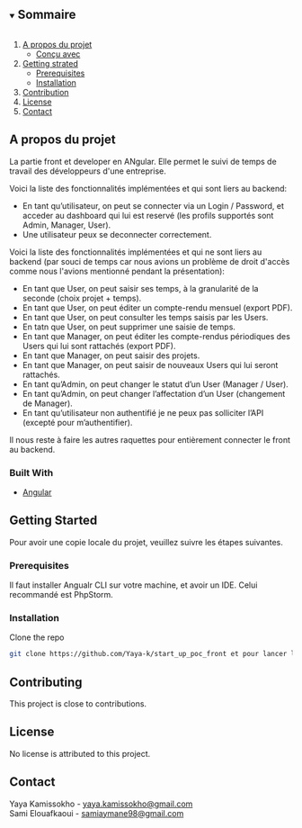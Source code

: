 
<!-- TABLE OF CONTENTS -->
<details open="open">
  <summary><h2 style="display: inline-block">Sommaire</h2></summary>
  <ol>
    <li>
      <a href="#about-the-project">A propos du projet</a>
      <ul>
        <li><a href="#built-with">Conçu avec</a></li>
      </ul>
    </li>
    <li>
      <a href="#getting-started">Getting strated</a>
      <ul>
        <li><a href="#prerequisites">Prerequisites</a></li>
        <li><a href="#installation">Installation</a></li>
      </ul>
    </li>
    <li><a href="#contributing">Contribution</a></li>
    <li><a href="#license">License</a></li>
    <li><a href="#contact">Contact</a></li>
  </ol>
</details>



<!-- ABOUT THE PROJECT -->
## A propos du projet

La partie front et developer en ANgular. Elle permet le suivi de temps de travail des développeurs d'une entreprise.

Voici la liste des fonctionnalités implémentées et qui sont liers au backend:

* En tant qu’utilisateur, on peut se connecter via un Login / Password, et acceder au dashboard qui lui est reservé  (les profils supportés sont Admin, Manager, User).
* Une utilisateur peux se deconnecter correctement.

Voici la liste des fonctionnalités implémentées et qui ne sont liers au backend (par souci de temps car nous avions un problème de droit d'accès comme nous l'avions mentionné pendant la présentation):

* En tant que User, on peut saisir ses temps, à la granularité de la seconde (choix projet + temps).
* En tant que User, on peut éditer un compte-rendu mensuel (export PDF).
* En tant que User, on peut consulter les temps saisis par les Users.
* En tatn que User, on peut supprimer une saisie de temps.
* En tant que Manager, on peut éditer les compte-rendus périodiques des Users qui lui sont rattachés (export PDF).
* En tant que Manager, on peut saisir des projets.
* En tant que Manager, on peut saisir de nouveaux Users qui lui seront rattachés.
* En tant qu’Admin, on peut changer le statut d’un User (Manager / User).
* En tant qu’Admin, on peut changer l’affectation d’un User (changement de Manager).
* En tant qu’utilisateur non authentifié je ne peux pas solliciter l’API (excepté pour m’authentifier).

Il nous reste à faire les autres raquettes pour entièrement connecter le front au backend. 



### Built With

* [Angular](https://angular.io/)


<!-- GETTING STARTED -->
## Getting Started

Pour avoir une copie locale du projet, veuillez suivre les étapes suivantes.

### Prerequisites

Il faut installer Angualr CLI sur votre machine, et avoir un IDE. Celui recommandé est PhpStorm.

### Installation

Clone the repo
   ```sh
   git clone https://github.com/Yaya-k/start_up_poc_front et pour lancer le serveur ng serve
   ```


<!-- CONTRIBUTING -->
## Contributing

This project is close to contributions.


<!-- LICENSE -->
## License

No license is attributed to this project.

<!-- CONTACT -->
## Contact

Yaya Kamissokho - yaya.kamissokho@gmail.com
<br>
Sami Elouafkaoui - samiaymane98@gmail.com




